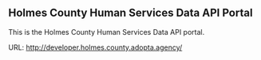 ## Holmes County Human Services Data API Portal
This is the Holmes County Human Services Data API portal.

URL: http://developer.holmes.county.adopta.agency/
